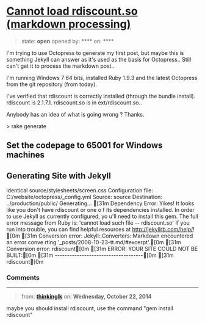 # [Cannot load rdiscount.so (markdown processing)](https://github.com/jekyll/jekyll-help/issues/169)

> state: **open** opened by: **** on: ****

I&#x27;m trying to use Octopress to generate my first post, but maybe this is something Jekyll can answer as it&#x27;s used as the basis for Octopress.. Still can&#x27;t get it to process the markdown post..

I&#x27;m running Windows 7 64 bits, installed Ruby 1.9.3 and the latest Octopress from the git repository (from today).

I&#x27;ve verified that rdiscount is correctly installed (through the bundle install).
rdiscount is 2.1.7.1. rdiscount.so is in ext/rdiscount.so..

Anybody has an idea of what is going wrong ? Thanks.

&gt; rake generate
## Set the codepage to 65001 for Windows machines
## Generating Site with Jekyll
identical source/stylesheets/screen.css
Configuration file: C:/website/octopress/_config.yml
            Source: source
       Destination: ../production/public/
      Generating...
[31m  Dependency Error:  Yikes! It looks like you don&#x27;t have rdiscount or one o
f its dependencies installed. In order to use Jekyll as currently configured, yo
u&#x27;ll need to install this gem. The full error message from Ruby is: &#x27;cannot load
 such file -- rdiscount.so&#x27; If you run into trouble, you can find helpful
 resources at http://jekyllrb.com/help/! [0m
[31m  Conversion error: Jekyll::Converters::Markdown encountered an error conve
rting &#x27;_posts/2008-10-23-tt.md/#excerpt&#x27;.[0m
[31m  Conversion error: rdiscount[0m
[31m             ERROR: YOUR SITE COULD NOT BE BUILT:[0m
[31m                    ------------------------------------[0m
[31m                    rdiscount[0m

### Comments

---
> from: [**thinkinglk**](https://github.com/jekyll/jekyll-help/issues/169#issuecomment-60059307) on: **Wednesday, October 22, 2014**

maybe you should install rdiscount,  use the command &quot;gem install rdiscount&quot;
